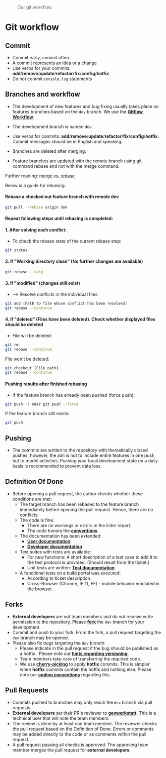 >Our git workflow.

# Git workflow

## Commit

* Commit early, commit often
* A commit represents an idea or a change
* Use verbs for your commits: **add**/**remove**/**update**/**refactor**/**fix**/**config**/**hotfix**
* Do not commit `console.log` statements

## Branches and workflow

* The development of new features and bug fixing usually takes place on features branches based on the `dev` branch. We use the **[Gitflow Workflow](https://www.atlassian.com/git/tutorials/comparing-workflows#gitflow-workflow)**.
* The development branch is named `dev`.
* Use verbs for commits: **add**/**remove**/**update**/**refactor**/**fix**/**config**/**hotfix**. Commit messages should be in English and speaking.
* Branches are deleted after merging.

* Feature branches are updated with the remote branch using git command rebase and not with the merge command.

Further reading: [merge vs. rebase](https://www.atlassian.com/git/tutorials/merging-vs-rebasing)

Below is a guide for rebasing:


#### Rebase a checked out feature branch with remote dev
```BASH
git pull --rebase origin dev
```

#### Repeat following steps until rebasing is completed:
#### 1. After solving each conflict:
- To check the rebase state of the current rebase step:
```BASH
git status
```

#### 2. If "Working directory clean" (No further changes are available)
```BASH
git rebase --skip
```

#### 3. If "modified" (changes still exist)
- --> Resolve conflicts in the individual files.
```BASH
git add [Path to file whose conflict has been resolved]
git rebase --continue
```

#### 4. If "deleted" (Files have been deleted). Check whether displayed files should be deleted
- File will be deleted:
```BASH
git rm
git rebase --continue
```
File won't be deleted:
```BASH
git checkout [File path]
git rebase --continue
```

#### Pushing results after finished rebasing
- If the feature branch has already been pushed (force push):
```BASH
git push -f oder git push --force
```
If the feature branch still exists:
```BASH
git push
```

## Pushing

* The commits are written to the repository with thematically closed pushes; however, the aim is not to include entire features in one push, but to model activities. Pushing your local development state on a daily basis is recommended to prevent data loss.

## Definition Of Done

* Before opening a pull request, the author checks whether these conditions are met:
    - The target branch has been rebased to the feature branch immediately before opening the pull request. Hence, there are no conflicts.
    - The code is fine:
        - There are no warnings or errors in the linter report.
        - The code honors the **[conventions](codingConventions.md)**.
    - The documentation has been extended:
        - **[User documentation](../../User/About.md)**
        - **[Developer documentation](../About.md)**
    - Test suites with tests are available:
        - For new functions: A short description of a test case to add it to the test protocol is provided. (Should result from the ticket.)
        - Unit tests are written: **[Test documentation](../Testing/unitTestVue.md)**
    - A functional tests on a build portal was executed:
        - According to ticket description.
        - Cross-Browser (Chrome, IE 11, FF) - mobile behavior emulated in the browser.

## Forks

* **External developers** are not team members and do not receive write permission to the repository. Please **[fork](https://bitbucket.org/geowerkstatt-hamburg/masterportal/fork)** the `dev` branch for your development.
* Commit and push to your fork. From the fork, a pull request targeting the `dev` branch may be opened.
* Please also fix bugs targeting the `dev` branch:
    - Please indicate in the pull request if the bug should be published as a hotfix.. Please note our **[hints regarding versioning](versioning.md)**.
    - Team members take care of transferring the required code.
    - We use **[cherry-picking](https://git-scm.com/docs/git-cherry-pick)** to apply **hotfix** commits. This is simpler when **hotfix** commits contain the hotfix and nothing else. Please note our **[coding conventions](codingConventions.md)** regarding this.

## Pull Requests

* Commits pushed to branches may only reach the `dev` branch via pull requests.
* **External developers** set their PR's reviewer to **[geowerkstatt](https://bitbucket.org/geowerkstatt)**. This is a technical user that will note the team members.
* The review is done by at least one team member. The reviewer checks the pull request based on the Definition of Done. Errors or comments may be added directly to the code or as comments within the pull request.
* A pull request passing all checks is approved. The approving team member merges the pull request for **external developers**.
